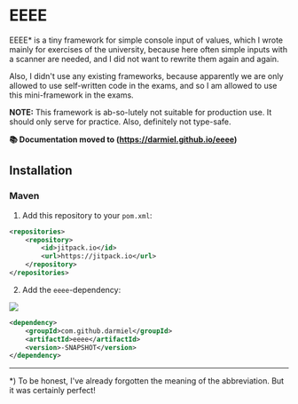 # EEEE

EEEE* is a tiny framework for simple console input of values, which I wrote mainly for exercises of
the university, because here often simple inputs with a scanner are needed, and I did not want to
rewrite them again and again.

Also, I didn't use any existing frameworks, because apparently we are only allowed to use
self-written code in the exams, and so I am allowed to use this mini-framework in the exams.

**NOTE:** This framework is ab-so-lutely not suitable for production use. It should only serve for
practice. Also, definitely not type-safe.

**📚 Documentation moved to (https://darmiel.github.io/eeee)**

## Installation

### Maven

1. Add this repository to your `pom.xml`:

```xml
<repositories>
    <repository>
        <id>jitpack.io</id>
        <url>https://jitpack.io</url>
    </repository>
</repositories>
```

2. Add the `eeee`-dependency:

[![](https://jitpack.io/v/darmiel/eeee.svg)](https://jitpack.io/#darmiel/eeee)


```xml
<dependency>
    <groupId>com.github.darmiel</groupId>
    <artifactId>eeee</artifactId>
    <version>-SNAPSHOT</version>
</dependency>
```

---

*) To be honest, I've already forgotten the meaning of the abbreviation. But it was certainly
perfect!
